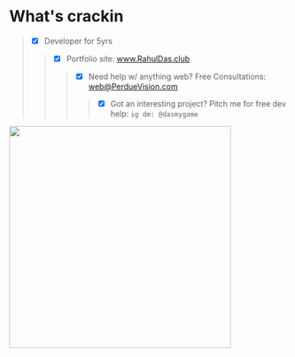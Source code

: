 # What's crackin
> - [x] Developer for 5yrs <br>
>> - [x] Portfolio site: www.RahulDas.club <br>
>>> - [x] Need help w/ anything web? Free Consultations: web@PerdueVision.com <br>
>>>> - [x] Got an interesting project? Pitch me for free dev help: `ig dm: @dasmygame`
<img src="https://media.giphy.com/media/3jeyyJEZDIStumrtwf/giphy.gif" width="400" height="400">
